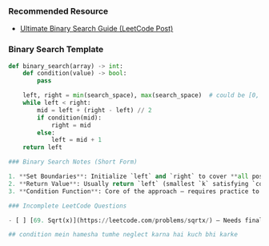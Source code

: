### Recommended Resource

- [Ultimate Binary Search Guide (LeetCode Post)](https://leetcode.com/discuss/post/786126/python-powerful-ultimate-binary-search-t-rwv8/)

### Binary Search Template

```python
def binary_search(array) -> int:
    def condition(value) -> bool:
        pass

    left, right = min(search_space), max(search_space)  # could be [0, n], [1, n] etc. Depends on problem
    while left < right:
        mid = left + (right - left) // 2
        if condition(mid):
            right = mid
        else:
            left = mid + 1
    return left

### Binary Search Notes (Short Form)

1. **Set Boundaries**: Initialize `left` and `right` to cover **all possible values**.
2. **Return Value**: Usually return `left` (smallest `k` satisfying `condition()` after loop ends).
3. **Condition Function**: Core of the approach — requires practice to design correctly.

### Incomplete LeetCode Questions

- [ ] [69. Sqrt(x)](https://leetcode.com/problems/sqrtx/) — Needs final C++ implementation with overflow-safe binary search

## condition mein hamesha tumhe neglect karna hai kuch bhi karke